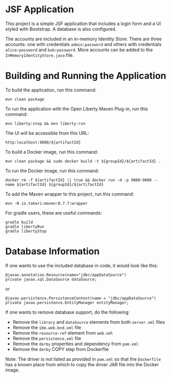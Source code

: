 JSF Application
===============

This project is a simple JSF application that includes a login form and a UI styled 
with Bootstrap. A database is also configured.

The accounts are included in an in-memory Identity Store. There are three accounts: 
one with credentials `admin:password` and others with credentials `alice:password`
and `bob:password`.  More accounts can be added to the `InMemoryIdentityStore.java`
file.

Building and Running the Application
====================================

To build the application, run this command:

```
mvn clean package
```

To run the application with the Open Liberty Maven Plug-in, run this command:

```
mvn liberty:stop && mvn liberty:run
```

The UI will be accessible from this URL:

```
http:localhost:9080/${artifactId}
```

To build a Docker image, run this command:

```
mvn clean package && sudo docker build -t ${groupId}/${artifactId} .
```

To run the Docker image, run this command:

```
docker rm -f ${artifactId} || true && docker run -d -p 9080:9080 --name ${artifactId} ${groupId}/${artifactId}

```

To add the Maven wrapper to this project, run this command:

```
mvn -N io.takari:maven:0.7.7:wrapper
```

For gradle users, these are useful commands:

```
gradle build
gradle libertyRun
gradle libertyStop
```

Database Information
====================

If one wants to use the included database in code, it would look like this:

```
@javax.annotation.Resource(name="jdbc/appDataSource")
private javax.sql.DataSource dataSource;
```

or

```
@javax.persistence.PersistenceContext(name = "jdbc/appDataSource")
private javax.persistence.EntityManager entityManager;
```

If one wants to remove database support, do the following:

* Remove the `library` and `dataSource` elements from both `server.xml` files
* Remove the `ibm.web.bnd.xml` file
* Remove the `resource-ref` element from `web.xml`
* Remove the `persistence.xml` file
* Remove the `derby` properties and dependency from `pom.xml`
* Remove the `derby` COPY step from Dockerfile

Note: The driver is not listed as provided in `pom.xml` so that the `Dockerfile` has
a known place from which to copy the driver JAR file into the Docker image.
